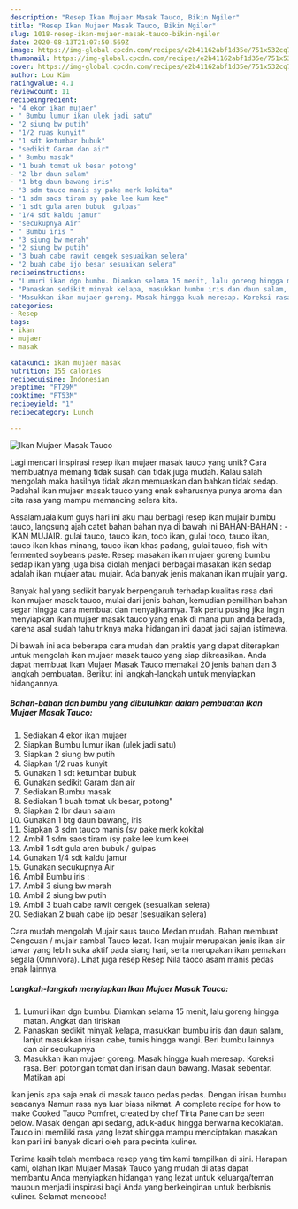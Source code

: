 ```yaml
---
description: "Resep Ikan Mujaer Masak Tauco, Bikin Ngiler"
title: "Resep Ikan Mujaer Masak Tauco, Bikin Ngiler"
slug: 1018-resep-ikan-mujaer-masak-tauco-bikin-ngiler
date: 2020-08-13T21:07:50.569Z
image: https://img-global.cpcdn.com/recipes/e2b41162abf1d35e/751x532cq70/ikan-mujaer-masak-tauco-foto-resep-utama.jpg
thumbnail: https://img-global.cpcdn.com/recipes/e2b41162abf1d35e/751x532cq70/ikan-mujaer-masak-tauco-foto-resep-utama.jpg
cover: https://img-global.cpcdn.com/recipes/e2b41162abf1d35e/751x532cq70/ikan-mujaer-masak-tauco-foto-resep-utama.jpg
author: Lou Kim
ratingvalue: 4.1
reviewcount: 11
recipeingredient:
- "4 ekor ikan mujaer"
- " Bumbu lumur ikan ulek jadi satu"
- "2 siung bw putih"
- "1/2 ruas kunyit"
- "1 sdt ketumbar bubuk"
- "sedikit Garam dan air"
- " Bumbu masak"
- "1 buah tomat uk besar potong"
- "2 lbr daun salam"
- "1 btg daun bawang iris"
- "3 sdm tauco manis sy pake merk kokita"
- "1 sdm saos tiram sy pake lee kum kee"
- "1 sdt gula aren bubuk  gulpas"
- "1/4 sdt kaldu jamur"
- "secukupnya Air"
- " Bumbu iris "
- "3 siung bw merah"
- "2 siung bw putih"
- "3 buah cabe rawit cengek sesuaikan selera"
- "2 buah cabe ijo besar sesuaikan selera"
recipeinstructions:
- "Lumuri ikan dgn bumbu. Diamkan selama 15 menit, lalu goreng hingga matan. Angkat dan tiriskan"
- "Panaskan sedikit minyak kelapa, masukkan bumbu iris dan daun salam, lanjut masukkan irisan cabe, tumis hingga wangi. Beri bumbu lainnya dan air secukupnya"
- "Masukkan ikan mujaer goreng. Masak hingga kuah meresap. Koreksi rasa. Beri potongan tomat dan irisan daun bawang. Masak sebentar. Matikan api"
categories:
- Resep
tags:
- ikan
- mujaer
- masak

katakunci: ikan mujaer masak 
nutrition: 155 calories
recipecuisine: Indonesian
preptime: "PT29M"
cooktime: "PT53M"
recipeyield: "1"
recipecategory: Lunch

---
```



![Ikan Mujaer Masak Tauco](https://img-global.cpcdn.com/recipes/e2b41162abf1d35e/751x532cq70/ikan-mujaer-masak-tauco-foto-resep-utama.jpg)

Lagi mencari inspirasi resep ikan mujaer masak tauco yang unik? Cara membuatnya memang tidak susah dan tidak juga mudah. Kalau salah mengolah maka hasilnya tidak akan memuaskan dan bahkan tidak sedap. Padahal ikan mujaer masak tauco yang enak seharusnya punya aroma dan cita rasa yang mampu memancing selera kita.

Assalamualaikum guys hari ini aku mau berbagi resep ikan mujair bumbu tauco, langsung ajah catet bahan bahan nya di bawah ini BAHAN-BAHAN : - IKAN MUJAIR. gulai tauco, tauco ikan, toco ikan, gulai toco, tauco ikan, tauco ikan khas minang, tauco ikan khas padang, gulai tauco, fish with fermented soybeans paste. Resep masakan ikan mujaer goreng bumbu sedap ikan yang juga bisa diolah menjadi berbagai masakan ikan sedap adalah ikan mujaer atau mujair. Ada banyak jenis makanan ikan mujair yang.

Banyak hal yang sedikit banyak berpengaruh terhadap kualitas rasa dari ikan mujaer masak tauco, mulai dari jenis bahan, kemudian pemilihan bahan segar hingga cara membuat dan menyajikannya. Tak perlu pusing jika ingin menyiapkan ikan mujaer masak tauco yang enak di mana pun anda berada, karena asal sudah tahu triknya maka hidangan ini dapat jadi sajian istimewa.


Di bawah ini ada beberapa cara mudah dan praktis yang dapat diterapkan untuk mengolah ikan mujaer masak tauco yang siap dikreasikan. Anda dapat membuat Ikan Mujaer Masak Tauco memakai 20 jenis bahan dan 3 langkah pembuatan. Berikut ini langkah-langkah untuk menyiapkan hidangannya.

<!--inarticleads1-->

##### Bahan-bahan dan bumbu yang dibutuhkan dalam pembuatan Ikan Mujaer Masak Tauco:

1. Sediakan 4 ekor ikan mujaer
1. Siapkan  Bumbu lumur ikan (ulek jadi satu)
1. Siapkan 2 siung bw putih
1. Siapkan 1/2 ruas kunyit
1. Gunakan 1 sdt ketumbar bubuk
1. Gunakan sedikit Garam dan air
1. Sediakan  Bumbu masak
1. Sediakan 1 buah tomat uk besar, potong&#34;
1. Siapkan 2 lbr daun salam
1. Gunakan 1 btg daun bawang, iris
1. Siapkan 3 sdm tauco manis (sy pake merk kokita)
1. Ambil 1 sdm saos tiram (sy pake lee kum kee)
1. Ambil 1 sdt gula aren bubuk / gulpas
1. Gunakan 1/4 sdt kaldu jamur
1. Gunakan secukupnya Air
1. Ambil  Bumbu iris :
1. Ambil 3 siung bw merah
1. Ambil 2 siung bw putih
1. Ambil 3 buah cabe rawit cengek (sesuaikan selera)
1. Sediakan 2 buah cabe ijo besar (sesuaikan selera)


Cara mudah mengolah Mujair saus tauco Medan mudah. Bahan membuat Cengcuan / mujair sambal Tauco lezat. Ikan mujair merupakan jenis ikan air tawar yang lebih suka aktif pada siang hari, serta merupakan ikan pemakan segala (Omnivora). Lihat juga resep Resep Nila taoco asam manis pedas enak lainnya. 

<!--inarticleads2-->

##### Langkah-langkah menyiapkan Ikan Mujaer Masak Tauco:

1. Lumuri ikan dgn bumbu. Diamkan selama 15 menit, lalu goreng hingga matan. Angkat dan tiriskan
1. Panaskan sedikit minyak kelapa, masukkan bumbu iris dan daun salam, lanjut masukkan irisan cabe, tumis hingga wangi. Beri bumbu lainnya dan air secukupnya
1. Masukkan ikan mujaer goreng. Masak hingga kuah meresap. Koreksi rasa. Beri potongan tomat dan irisan daun bawang. Masak sebentar. Matikan api


Ikan jenis apa saja enak di masak tauco pedas pedas. Dengan irisan bumbu seadanya Namun rasa nya luar biasa nikmat. A complete recipe for how to make Cooked Tauco Pomfret, created by chef Tirta Pane can be seen below. Masak dengan api sedang, aduk-aduk hingga berwarna kecoklatan. Tauco ini memiliki rasa yang lezat shingga mampu menciptakan masakan ikan pari ini banyak dicari oleh para pecinta kuliner. 

Terima kasih telah membaca resep yang tim kami tampilkan di sini. Harapan kami, olahan Ikan Mujaer Masak Tauco yang mudah di atas dapat membantu Anda menyiapkan hidangan yang lezat untuk keluarga/teman maupun menjadi inspirasi bagi Anda yang berkeinginan untuk berbisnis kuliner. Selamat mencoba!
